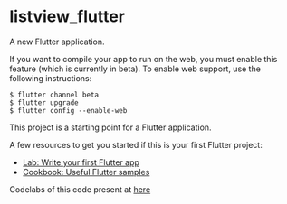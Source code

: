 
# listview_flutter

A new Flutter application.

If you want to compile your app to run on the web, you must enable this feature (which is currently in beta). To enable web support, use the following instructions:

    $ flutter channel beta
    $ flutter upgrade
    $ flutter config --enable-web

This project is a starting point for a Flutter application.

A few resources to get you started if this is your first Flutter project:

- [Lab: Write your first Flutter app](https://flutter.dev/docs/get-started/codelab)
- [Cookbook: Useful Flutter samples](https://flutter.dev/docs/cookbook)

Codelabs of this code present at [here](https://codelabs.developers.google.com/codelabs/first-flutter-app-pt1/index.html?index=..%2F..index#0)


